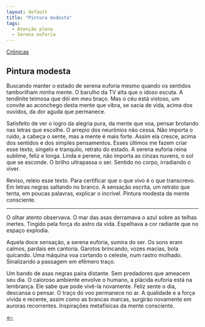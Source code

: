 ```yaml
---
layout: default
title: "Pintura modesta"
tags:
  - Atenção plena
  - Serena euforia
--- 
```




[Crônicas](./)

## Pintura modesta

Buscando manter o estado de serena euforia mesmo quando os sentidos tamborilham minha mente. O barulho da TV alta que o idoso escuta. A tendinite teimosa que dói em meu braço. Mas o céu está vistoso, um convite ao aconchego desta mente que vibra, se sacia de vida, acima dos ouvidos, da dor aguda que permanece.

Satisfeito de ver o logro da alegria pura, da mente que voa, pensar brotando nas letras que escolhe. O arrepio dos neurônios não cessa. Não importa o ruído, a cabeça o sente, mas a mente é mais forte. Assim ela cresce, acima dos sentidos e dos simples pensamentos. Esses últimos me fazem criar esse texto, singelo e tranquilo, retrato do estado. A serena euforia reina sublime, feliz e longa. Linda e perene, não importa as cinzas nuvens, o sol que se esconde. O brilho ultrapassa o ser. Sentido no corpo, irradiando o viver.

Reviso, releio esse texto. Para certificar que o que vivo é o que transcrevo. Em letras negras saltando no branco. A sensação escrita, um retrato que tenta, em poucas palavras, explicar o incrível. Pintura modesta da mente consciente.

***

O olhar atento observava. O mar das asas derramava o azul sobre as telhas inertes. Tingido pela força do astro da vida. Espelhava a cor radiante que no espaço explodia.

Aquela doce sensação, a serena euforia, sumira do ser. Os sons eram calmos, pardais em cantoria. Garotos brincando, vozes macias, bola quicando. Uma máquina voa cortando o celeste, num rastro molhado. Sinalizando a passagem em efêmero traço.

Um bando de asas negras paira distante. Sem predadores que ameacem seu dia. O caloroso ambiente envolve o humano, a plácida euforia está na lembrança. Ele sabe que pode vivê-la novamente. Feliz sente o dia, descansa o pensar. O traço do voo permanece no ar. A qualidade e a força vívida e recente, assim como as brancas marcas, surgirão novamente em auroras recorrentes. Inspirações metafísicas da mente consciente.

[<--](./)
